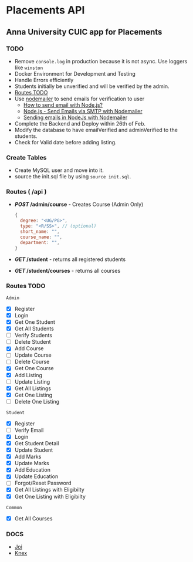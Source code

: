 # Placements API

## Anna University CUIC app for Placements

### TODO

- Remove `console.log` in production because it is not async. Use loggers like `winston`
- Docker Environment for Development and Testing
- Handle Errors efficiently
- Students initially be unverified and will be verified by the admin.
- [Routes TODO](#routes-todo)
- Use [nodemailer](https://nodemailer.com/about/) to send emails for verification to user
  - [How to send email with Node.js?](https://netcorecloud.com/tutorials/how-to-send-email-with-node-js/)
  - [Node.js - Send Emails via SMTP with Nodemailer](https://jasonwatmore.com/post/2020/07/20/nodejs-send-emails-via-smtp-with-nodemailer)
  - [Sending emails in NodeJs with Nodemailer](https://dev.to/alakazam03/sending-emails-in-nodejs-with-nodemailer-1jn1)
- Complete the Backend and Deploy within 26th of Feb.
- Modify the database to have emailVerified and adminVerified to the students.
- Check for Valid date before adding listing.

### Create Tables

- Create MySQL user and move into it.
- source the init.sql file by using `source init.sql`.

### Routes ( /api )

- **_POST_ /admin/course** - Creates Course (Admin Only)
  
  ```js
  {
    degree: "<UG/PG>",
    type: "<R/SS>", // (optional)
    short_name: "",
    course_name: "",
    department: "",
  }
  ```

- **_GET_ /student** - returns all registered students
- **_GET_ /student/courses** - returns all courses

### Routes TODO

`Admin`

- [X] Register
- [X] Login
- [X] Get One Student
- [X] Get All Students
- [ ] Verify Students
- [ ] Delete Student
- [X] Add Course
- [ ] Update Course
- [ ] Delete Course
- [X] Get One Course
- [x] Add Listing
- [ ] Update Listing
- [X] Get All Listings
- [X] Get One Listing
- [ ] Delete One Listing

`Student`

- [X] Register
- [ ] Verify Email
- [X] Login
- [X] Get Student Detail
- [X] Update Student
- [X] Add Marks
- [X] Update Marks
- [X] Add Education
- [X] Update Education
- [ ] Forgot/Reset Password
- [X] Get All Listings with Eligibilty
- [X] Get One Listing with Eligibilty

`Common`

- [X] Get All Courses

### DOCS

- [Joi](https://joi.dev/api/?v=17.3.0)
- [Knex](http://knexjs.org/)
